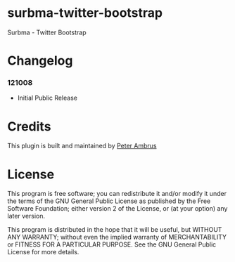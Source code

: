 surbma-twitter-bootstrap
=========

Surbma - Twitter Bootstrap

Changelog
===========

### 121008
* Initial Public Release

Credits
===========

This plugin is built and maintained by [Peter Ambrus](http://surbma.hu)

License
===========

This program is free software; you can redistribute it and/or modify it under the terms of the GNU General Public License as published by the Free Software Foundation; either version 2 of the License, or (at your option) any later version.

This program is distributed in the hope that it will be useful, but WITHOUT ANY WARRANTY; without even the implied warranty of MERCHANTABILITY or FITNESS FOR A PARTICULAR PURPOSE.  See the GNU General Public License for more details.
